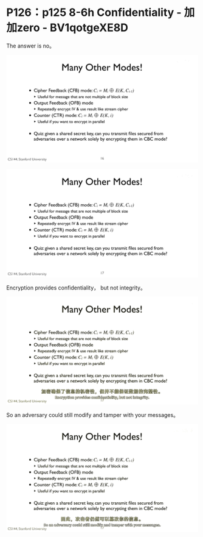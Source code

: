 # P126：p125 8-6h Confidentiality - 加加zero - BV1qotgeXE8D

 The answer is no。

![](img/6e0022143d17f11a166ed8cf0aa15111_1.png)

![](img/6e0022143d17f11a166ed8cf0aa15111_2.png)

 Encryption provides confidentiality， but not integrity。



![](img/6e0022143d17f11a166ed8cf0aa15111_4.png)

 So an adversary could still modify and tamper with your messages。



![](img/6e0022143d17f11a166ed8cf0aa15111_6.png)